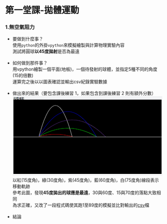 # 第一堂課-拋體運動
### 1.無空氣阻力
  - 要做到什麼事？<br>
      使用`python`的外掛`vpython`來模擬繪製與計算物理實驗內容<br>
      測試將圓球**以45度拋射**是否為最遠<br><br>
  - 如何做到那件事？<br>
      用vpython繪製一個平面(地板)，一個待發射的球體，並指定5種不同的角度(15的倍數)<br>
      運算完之後以以圖表確認並輸出csv紀錄實驗數據<br><br>
  - 做出來的結果（要包含課後練習 1，如果包含到課後練習 2 則有額外分數）<br>
      ![This is an image](/第一堂課-拋體運動/實驗成果.png)<br>
      以紅(15度角)，綠(30度角)，紫(45度角)，藍(60度角)，白(75度角)線段表示移動軌跡<br>
      參考此圖，發現**45度拋出的球應是最遠**，30與60度、15與70度的落點大致相同<br>
      為求正確，又改了一段程式碼使其跑1至89度的模擬並比對輸出的[csv](/第一堂課-拋體運動/out2.csv)檔<br><br>
  - 結論<br>